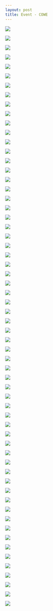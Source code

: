 ```yaml
---
layout: post
title: Event - COWE
---
```


<a href='https://photos.google.com/share/AF1QipO_SoJu_Ji2dHh8-RE_67kFqcoToopnWa2W10Fmz1jESFWlAUl1CjFc8TD3YF39Zg?key=amdKMHZ5THdxelZTMTNpeU9qN3h3QW9BZFRHUHdB&source=ctrlq.org'><img src='https://lh3.googleusercontent.com/wP5NumQB9QXhhxj0HOwFbpXZeG-cu1okDuhtRPYSF0fl5tMAZUUZAI5uIk7a7D5fjMCMlXniTEZJxL-h_sLhXVn-Jv4UVhqQlHfDUlLDMo6XQykfFpH3F1elMJvJ0b_9wMFpeA' /></a>

<a href='https://photos.google.com/share/AF1QipNcQy1hS4gCZaMP2qyuqrmhXq0kgS-V7DSwaaH9uy2LmguLmqI3zyCaYTbTsqnWhQ?key=eEJuby1sc0ZfdWpHTmxKTng2TnZQd3hfMDVISS1n&source=ctrlq.org'><img src='https://lh3.googleusercontent.com/6gPCzwNFEXJhJIQ0gnrj5WTMv0E9RCroKBiEaOtcNrsJhKSj8WAy8oZUQY2LO006oqSWU_EbsKesnO3ho2Ly19Dc_ydO0v35i1iBivcR4DoxG--B5qTpVa54dn5wHssTnUOY4w' /></a>

<a href='https://photos.google.com/share/AF1QipMKbQKRQ35z3qiFo4fckVr-7sKftM0ZFwfsfrKMUKZyk17VoUDQ3C-JVc-K--f_Fw?key=VG8yUm5tN2lMTXZJUE5VTU1qWFRPV21hbzU0QUtn&source=ctrlq.org'><img src='https://lh3.googleusercontent.com/gLBbQLHTijv_0Oa0cuzb5sYxReF0S1ow119QE3KoxQA2pctfosqcRfqpH_I0DS6Gm-1P1azAYoFxXChy8OBkHFEsfY91M5khrZaA_2Qs-KxaPzBhfQ-3aP70MD-Wlo-DvmPLqA' /></a>

<a href='https://photos.google.com/share/AF1QipMwmvsIN14PaNwrPExVk_8V32mEyO0I3sizAHYRMtN1me3QicNbjMWVL3QRr7jQMQ?key=OHBwUnNHMVlfMWFWMHRHYk1PYk9mR3VhbU9Dczh3&source=ctrlq.org'><img src='https://lh3.googleusercontent.com/Yk5JJ5vbMf0K5JxQAgvJ0d3TRslx969fYal6y_UPECEWRvDVSkV78K6Gw7qty2Xy-GY1iZOEDvgnqP0mf0iZ4htdm-DCy289YJaG2HcHh9tXhRgk4-fMEruR8KsdCLcs5AdNkg' /></a>

<a href='https://photos.google.com/share/AF1QipOoeA5ed8QsbOMnbxYilwKVCGv2hjoI8zZ_YTMhWfeKMmCn9CcExJrLRQCEGcqWpw?key=OHpvZU50WE9adE14bU5OajN5Sk8yeDduZE0xNFVn&source=ctrlq.org'><img src='https://lh3.googleusercontent.com/7koB3Y4VHn0y54kKWCTT777LqdyLTYj9QH0RLx7xauNvl4nZmuXpAOGmzLUHKHBP1RA73HeRk-gmgZFZZRUvyUyKBuSC0LQMzqCLsVS407znK5pl3vG3ZxSaJioZ3fr3g5rvrw' /></a>

<a href='https://photos.google.com/share/AF1QipNuUcPbHgutXkW07XVLI9cvmXB1h-hiYQwJ4KslB2zkmptKrQ2qUpaBf-XVL3D92Q?key=RzUwUzhlWUlwYldDLTktSEZ1NllhLVpvbEtZWFB3&source=ctrlq.org'><img src='https://lh3.googleusercontent.com/RAS_Vq8kAu0EGLrVqIwZ_8NaVj9GvUCrNvK_tXp_ur-SEc0aWpcaGdXgmQCY_PNOFp8DZxunjqnlE0_eAYu4oHxXr1gNGN91tcKJRHFkU0A4p5XFG5NUxvaQQEJRLDeGu6pCGg' /></a>

<a href='https://photos.google.com/share/AF1QipOkmP9ejY6Ike-QUB_VJ94rmLGnevyDzhOihOVJrLMve-BTrMAq_jxhWl8ZeNTquA?key=UUh1NTdWYXczbE5OcllidGFJVDEwQlo4Z0RUem1B&source=ctrlq.org'><img src='https://lh3.googleusercontent.com/QEdFZqinQY8U-ewrWPiOAYpdTFyLjRQfQQhXDbTI77-OWef8cFzkYZ471KmNvRBg9zp_3kbe2pxMRfxfTY2eRW5e3meSyvVZpNQkWuTqxkgEXvce_I9aMNOyItHrKfsYvI1GVQ' /></a>

<a href='https://photos.google.com/share/AF1QipPZycoB5UTWlMiLdSQRXFR7-Wo4yAsJA-Aj_f3VeLS_tM3v0eANjUNOJeXspoh_tA?key=YUFMRWRmamhHa0xFenBMWVRfY1prTlRGdkQ2ZzhR&source=ctrlq.org'><img src='https://lh3.googleusercontent.com/gF8QOgIg3bPys72vdxwDxR0Ckwo3TkvlBFR52uDMlUAxyIibHfHHDvVHwQPPnoX84657ebg2HTs_7bofPzbgHKbdGoxNsiiCtcdXkJ-OcTO3oriWNfNWWX9_JdU--ss3b44zwQ' /></a>

<a href='https://photos.google.com/share/AF1QipNVZcFRQbYu-nzhHqqemdd45ccvDyeBpZekKJQLW9GNbEB97L7Lh7SipOyqc7scLQ?key=dldFRER0b0RrRGw3M0toMVJja2tTTXFhNnR5cmlB&source=ctrlq.org'><img src='https://lh3.googleusercontent.com/dH_LmySbYLt8Qg_QkWozDNVUPw3aCKjimU2rD_N9HYxQ8iIT91l4rAueJ4fAx1B_ZgVyfyYa6RME08jo2NMIfWDHqTpbFEC4wO5FcGoAXJo0H7tHXY801N3ID1ru-3CyXRXU_w' /></a>

<a href='https://photos.google.com/share/AF1QipOgyA_jVA6I0QFbExmR6AES9Oke5n-eZYOmkO2OqvDNcuZlSirLuUNAN_eS-0JMTA?key=MGd2V0xXelY0T3llWWl4RVQwYktqblQ4cDVULXZR&source=ctrlq.org'><img src='https://lh3.googleusercontent.com/7KrmaPyUBRP4HBi5w2auEB5WJsPYfwyZPu4Wi8wret5KeUX99B5eKDMDGRgLVGJ5DzIj6Hzt_tgnPkMl7iyFz3AxlfgVMupKFH5zdYiXOlFObFoGd6GzTc6yufiYGE9uy4-jaw' /></a>

<a href='https://photos.google.com/share/AF1QipNyyVFw8ezE9hw5JRBYkSpnih31Li3EZyNR1DdMtVMUww3Da-ISKgufTyvP3e5KWg?key=NjhZMkpITlRWaTkzLW53OWRWQjluRHUxSEFRandB&source=ctrlq.org'><img src='https://lh3.googleusercontent.com/UsZyCi0ZN5BCcoSVBUN72pDvVf7Eiai9CsPDLDiRg23-w9goCkAoUVeg56bs5HejNkiWMZC4UMNgT1vVZKXkRwUl4jZACXqKXYQ0nOD_rVaWPCZ_RR1meGoynawtLbJ6MpXjQg' /></a>

<a href='https://photos.google.com/share/AF1QipN4sJKBVhgHiCDzHYC_MEu0apSYrrlvgHo0xMOeIJSMOY0xKYqp_K6WICDMd8N-_Q?key=NEdSemZ1VU5lMzdqb0JJaWp5MWczT2lVNFpHLWJ3&source=ctrlq.org'><img src='https://lh3.googleusercontent.com/2L2C3ECuCnFww7nJ0db6ykbPsqzpqlXgSQZF_GWVJLRmymr6Sfc1OlKkGWvERj2j5GDpPF7-GvFH3JWsfu_baIo1TpzFyw6sq8MYMFS4STddtZdmY7HgKrv5TvsI33ub7s9NYQ' /></a>

<a href='https://photos.google.com/share/AF1QipM-fc8wm8tjO5eYX4hkLj09rD86ZdmdPU6-sAc8bKunFhUqP1dYGNjqylNrlWDv6w?key=bmRSTWl2Rm41Q1loVm1mNVFPRzlhci1Qa1VfbFlR&source=ctrlq.org'><img src='https://lh3.googleusercontent.com/EShvvkPfvASimh1pGMc8qJNXH6EYzDQyKkzu3EtII3VRTT6OoojpnJBujBFFWnGW0HShUYMkilTkaHK2dtj0QH7jErbLmWYW4vxAnQ4wDb7Zolc8s0KNNf8MCoQXny1ZPa2sIg' /></a>

<a href='https://photos.google.com/share/AF1QipNsP2xrxk5UyDfs_QC2MXEHRmVsBxwRbsBpewqd4OyMP8KIrbfCpvuQZjY1uloE6Q?key=U3lnT29Ucm8wSkZUT21DV2RzVHFjcXNOQkpyNm1B&source=ctrlq.org'><img src='https://lh3.googleusercontent.com/qnVX2U75d-BdXJe4d3Rn_oDhsHolnJ_iGFBUvbCnOosSIfJZUMLZWwhbpVPzk8oZ5RTRtO-yy6C1hxdsAvCrFcCKvZd2ONhJFuVdAjAJwWf6MxVVkoSq_mL6wmSOPrGdF9_xCw' /></a>

<a href='https://photos.google.com/share/AF1QipPMfa_6VkjmO0Uqms5zQ9VZ_uhvDdlNrgo9wvaUgHrcS15ukEIR65XiU_BXXJ5ZsA?key=UDMwaUhHeDJfUGFUNk5lSlBVZlNhOXItSTVIZF93&source=ctrlq.org'><img src='https://lh3.googleusercontent.com/8ftGFIxZRI1iRq6fk0g733DtEQKIFCzCyxvRxdoLuio9slwHwi5fHth4UDdjjlhOaWBPCDzUoQtMEtDZ60a-kAtfS7Rc8zlWRYcZZYtLiY_Y-v26i6tCuPQYHGXp_Wt7Rrnevg' /></a>

<a href='https://photos.google.com/share/AF1QipNSBQZXaiu5SY7SfGeNPUVNxC9SnxkRLaphQu1m3PEaVkNl2Wtbv__ejuXm1T3i7w?key=SndLZ0ZXeTFLTE9UZ25Bc2hGX3l0MzB3U0FhYTNn&source=ctrlq.org'><img src='https://lh3.googleusercontent.com/BFtl-YObNd3bIF-wkzorduL6Gq3fG8tUNlwuFeZtY9TMExtNdq2FkoJDJ2Y0KGmAERZPIhf2L39j-ncl-fB08kkJfz6YKaLUc4n4i9EfbuYthFCAZlvcSQqClL0--En2SOULmQ' /></a>

<a href='https://photos.google.com/share/AF1QipOPRk5WxouA66vsYGIJqEXqTDGn3add_xcR8kjodCg9870UsR3FCgoJEiKk5N8eiw?key=d1M5ZXRNd1JHdl9nNTkwR1V3NkJNTFBtc3ZCQVp3&source=ctrlq.org'><img src='https://lh3.googleusercontent.com/YxankCbm9G1vsWdclHOD1__1chta-Z8Wq2jzMb35l0OnCvaXz_lXMpyG8DU6gOodiLGGuBB_y45tw5sN13AFPUrB3GdZBPNuH8xGnOXGapuTqklgosFnnjqosMaNhWyXog7p-A' /></a>

<a href='https://photos.google.com/share/AF1QipMp9tAo3SjcAjMq8EKPeOVGFTFanaqmSosLs1WH8k_UHNOnoZFScV0GT1ndyh1tTw?key=TE1rNE8wTmswa1YtQ0xESXhkNmJBLUZkTDJTNXVB&source=ctrlq.org'><img src='https://lh3.googleusercontent.com/lZsPbW1UinYMVUO3MwFM3ixeKeYAwQ5U2bcXTBNUbjgjPRYJoMFriVkrXLUf-r2zmnEZRUIRBO1AtVdZXfMJvpF01rRUqxUpieU4EakwkQj0qjHi613GgRErSD_QfovlZrxfFQ' /></a>

<a href='https://photos.google.com/share/AF1QipOQplvBzlRa8Z3jgZxvRBDkx3qUWHucGrxqxEKySQcGog3igUfvHuSCkLc_F3K0Rg?key=Q1htVWwxX3hwTE9SXy10eWNrcjNyQTlnRWlteGpR&source=ctrlq.org'><img src='https://lh3.googleusercontent.com/hkrH5n-3MsOvKjbnWSAoLQvOtCwnqGNOYyaMX5RoOPvDZj_lO918aSVhrNZwoWf6y8BZnYNX14k0utvxKPzp_0vyYo1SfYpTbznORTEDIDewCpxh3wzIpuCCCqBYu_2Lf1VPHQ' /></a>

<a href='https://photos.google.com/share/AF1QipMChFMCxuij-l6e7lr7urUOr4NncxzxufrZRJA0M6gEP00zdc00XWnZR3ZnMQzcBA?key=aU5DVW1JYm0wQTB3NTFyaHczSks5N1ZYQVFQa0FB&source=ctrlq.org'><img src='https://lh3.googleusercontent.com/LsSwvhi2LCko7LnYItZ0ubw9hb-_tb9zbG5C0UYZJ5S5gcppKzTGsCBdYZKhL2FD7mu8Vdy4a4mn557r40amXFNP9YwwppsXo5ugjEE1Fn6EgN0EIwg2iBYnZPBmY4GkCzZhdQ' /></a>

<a href='https://photos.google.com/share/AF1QipO6IWMCkBDZFUA_dQME9C6f1XilrzthYZz-ii9BsG-NeZkyuXLEC2iPU-g_Aj_ihg?key=VDFKX3VsNFdOZ3ZZZGFhMi1Gd2NzRk83SnlFTGpB&source=ctrlq.org'><img src='https://lh3.googleusercontent.com/NjHp193YxT7Wq3LOzw24AjP18pYh5ro80pA0xe_5pbchE6yq4Kn4Q2Av5S4VPhtQ3QfiYUhCnf_6HcDkT6CRJYk3KLXcGveSKZt_Gg-f8CYEPJsdP1LIPT1nOhRvz8ldtwSIQg' /></a>

<a href='https://photos.google.com/share/AF1QipOA8hZ8inIyUsGT0wAY9WmIn8vxCbcvPmlPVgIhquvOVfQCs3GjLJe_h0Jh6_ClLw?key=VnlTV2JLbTJZbXc2M0hsZTZSSWdZYlhFal9Fb0Nn&source=ctrlq.org'><img src='https://lh3.googleusercontent.com/YzsxVMmDvmiIT7Sq0GHCEz4SjHzGmF9Y3-QsoAgUNd57J8uYc1VEeau9q5nVsb8hCHMDWUBzBl9HXLf514ygF0leLNTBdvA2oUBuxav4YPQjanN0eudK6pC3iri276FPOwbqwQ' /></a>

<a href='https://photos.google.com/share/AF1QipPRKO1eaz9dQt2xpOk2knER1kuO_cOAzr6jBU4glkrfF300Q5opzOHS5aZiWOtXyg?key=NXR3UWFFU2RkVW5BOURzOERGYkUxa2RGU3N5OUJB&source=ctrlq.org'><img src='https://lh3.googleusercontent.com/4Oj8c-nWLgZM4r4HVaVDIgezoqQ8hJiDQCqNCiFCP5t_zvMN4q1cp9PrSeikKymkYGP4YkVhhYxwF6NhcP2FKO2vhds1H52BZ1tm1bibjdCVU5cN_15AF5gz43PcUsWHf88Hcg' /></a>

<a href='https://photos.google.com/share/AF1QipPnqqZfOgvAM8N6iN8pxq-35wLxwG-H-nLXyIH__C0Dh_xsIuKIKjAR94NHkkOvBw?key=d0tCSUhmLWI1R2hpZ2pmWGhfdmpXTm5MVGJCU1R3&source=ctrlq.org'><img src='https://lh3.googleusercontent.com/4eqTvrHxa-87rAuangLVfvkG6x1BE3n1TdrLRTafa4rS02OVFFDY8plFkQK-vohoThSE39-BMAvle3mzvQENwysEezzvXzP0i5SoK23PLTrlF2LGA_W60EulslNvD5QOFrdXZQ' /></a>

<a href='https://photos.google.com/share/AF1QipNQ66kzaUvwrfexJ18FRxHq-OF8o4ZwVgiA2AlOhM_JZHWBGXUr1QdjbbVXSUoplA?key=dWJiUkxYQmlUNzVSWmVZQ0hHZWNidzVDUkR4SXZn&source=ctrlq.org'><img src='https://lh3.googleusercontent.com/JWu5l5AW50WWcx_SId7pC29q6uUs05EzqFk3MEn0GfgqvAUoj-9d6GwQ1Xk4v-fFkm34oaFSXuxwjoWUpDnfQxJuBPBEZ1Xbzs5tnO0HPe57ESHv1uGJwwyO6GlOiiY320s5Ig' /></a>

<a href='https://photos.google.com/share/AF1QipPAUK3MEe6e9Vgsu2NPvW-EkyZ1Y3Tb_7atk-_1OlWslkEQnGc7HvNemlTb4KZeiQ?key=MDEzbldEcVQtU09EN0ZLYV9Wemg2aTZub296SXl3&source=ctrlq.org'><img src='https://lh3.googleusercontent.com/VD4w3jNLX45WzpmQh0foTlY1KB6P0OGNdOCZPW20_ZJMiESc05DVYlrkwrURuK4kEF8G2KwT6l0vQtFCIMb5Tsg_yziqUDTAc9pPDTXToZUTZDJU9AYwlK0GvQwn2DLopkMGoQ' /></a>

<a href='https://photos.google.com/share/AF1QipPBGZYpWkaocKdXcy0tlZ35v7dz80ZYgXqPCIzA_iJj4iKpJefyab9wrfk4n2q1IQ?key=a2Ywa1h3TjVwRkktTDQwOFgxR2R5OXNBMkF5MG1R&source=ctrlq.org'><img src='https://lh3.googleusercontent.com/vcvcy49fj1SdpLyO7UdwkVtcaGtXBoF14DoSTrQOdzDtmTQ7uSnbt1MspUqXPyiUuoEaJKGZ81c0JKFbpIUX5zSgSjBfHdp2qT7wMi3nNVYva8TACw_n0-h3hrEIKzZyxbSdcA' /></a>

<a href='https://photos.google.com/share/AF1QipOTGRLlWGxiSAqaaHCM8tWPb7ukR_T0sQ_ruVUJ3CnOsEu5zcjDbxaNARhIVbKaMQ?key=YU1DX2poYmNzdVZET3NndjRKaTdNYVRtRVMyLXZB&source=ctrlq.org'><img src='https://lh3.googleusercontent.com/MBK3fr6_0PevdrCY9xoh2Jq3OXqH3GnQl8RShZWANhGB6kfYQn7twuzdFACf36xGRlya5fH4T8pC5OyrtK3OyuVyyMdG6JRD_YkeZgMQZ9tLlRvE5uh_a7gAMq2imxd9YsW3Uw' /></a>

<a href='https://photos.google.com/share/AF1QipORsM5DuPuH6aSPadCwL_ZnhOut3P986QBYD28d3cSuVKDxPodCeDfdtKopYe2HhQ?key=UC1pc3E1OTZfM21rSXV6X3JEcENDTnJWUmZueDln&source=ctrlq.org'><img src='https://lh3.googleusercontent.com/pJBRLWJtnPKhr1bv4vVCeLCVPHEsH3jHe9mX1wLHJmpXmokRV65cZkJTVXTisYEjIu88UeUPthfkMXaVPVGQhgZdPnsMymEIEhGlWJuWRcJBqFOMK8Jx9fpljD1aX8Q7x3d-ZQ' /></a>

<a href='https://photos.google.com/share/AF1QipO2OBDTKzJHpHuA3zLOi3luS_6rJk_AnXioB-wqGMKbny5xmCgRT5WZhbJetYyn9g?key=QXNlRHRtM2pJc2hLdTdzTEhJTExTUUM5RVRkNlln&source=ctrlq.org'><img src='https://lh3.googleusercontent.com/pZCahp29dTUbr3At8Q5796NK4JxnzzZryVPh_H3zQm9-Y0l4kdcUX3y18keeIjEMwYNSRLrucFhd8bEmbNg7c5VYr9dSywBsPUqz9mBk8lJ84-XJVrxvmqksbfmY_caWeDUpbw' /></a>

<a href='https://photos.google.com/share/AF1QipM0p6vGPh_drWSyQzmYL_nSuf_tlFYrz_QVzNkUwMnQiilnjnu3pD_K_kL0qVpoaQ?key=NmtiMHdvQzNyRVl3eWF6R2REVW0wMW0xZ3U3UXp3&source=ctrlq.org'><img src='https://lh3.googleusercontent.com/6eQjGJtiq8p2rz8x8zMxR5W1_OdTtEO5VQJZuwPfiI6jYRzRmL_t3kwVN9CaM-8YTXGSx_xEdbwuu96h6azRrJDls4zZ9G0wVWsKJ2XM18nza7orgVxhoFoR-ZSSR5ZIVIubgA' /></a>

<a href='https://photos.google.com/share/AF1QipNpEq5EchQuAz1Wa2e7OX6m5q5PQam1WcboeDH6DADP7ab19nMBt24RdCTqgGn7yg?key=M2x0WmlQRkstUkk1Q0NPZEFadlpfWlktSzh4dTVB&source=ctrlq.org'><img src='https://lh3.googleusercontent.com/khHJ5dlntbJsFgFcfzH6PvVN-VQJAV1m_ey3aaR-QvUQOn_gr-XYIG_BmMKknQgw7Phoa-Ay6H_8jU3wXuvUXGGlyaT_mKKZCoYlb0qn5F3VBuxnED86PwfBz9qkICHK7zvGVg' /></a>

<a href='https://photos.google.com/share/AF1QipPr2gX3tXmPV88KWaE9wUHl6qlOyFU3Fw3xk6U4neOw9RufQXFiNRXC9fazwQ179w?key=U2JqcWZDWDhwb1E1amJyR29HamZrY3g0RlZXakRn&source=ctrlq.org'><img src='https://lh3.googleusercontent.com/qjJmb48ppRWqBgjtKepiz2_EJDU_XCse1qJ-QCJWosNwe2hHJFHnot9q_8l2jFGnGJtbXdb3qrwhtOPTiXcwMMoaaG9oXlT5h7kkpbrK0dpzGaH4Q2EfPHr3MaZY4MxJw1iFWw' /></a>

<a href='https://photos.google.com/share/AF1QipP72RPJ0zUsONzLmWO11cyOMcCvDCKdjEaI9qChidfS_fmxDx9DMOYJ2h-x7Gydbg?key=S0ZKNTRlQVhvNEFGYXN4LUpPUlVMWnJDZEVYaWtn&source=ctrlq.org'><img src='https://lh3.googleusercontent.com/xtulYAXfiTUr3V-qEgpADDBdMC2rfQIbInXMdVhsnu2YbNJ73zQEGSt5NIDIJhlldtOzkfGu-KswiZ5DmBJQPkGwF7sCIYe9sgw-0vtebH4XCL2X-WW1Mt_mYJlpcDjM8njaWA' /></a>

<a href='https://photos.google.com/share/AF1QipP5dFO-131zw-BXRRf0cRVMC5-hah9Wm-E0KmycL72S7vK5ZWbq7VduvjGZVjBAHQ?key=VU5qcW9GYUpIeVBfelowUGxtdGFGUDJobVgtM3B3&source=ctrlq.org'><img src='https://lh3.googleusercontent.com/3o65LLidSMc5HOMFpzRRsUWrYbtMGl4DJMbwUIZLnEp26o19D-uX2JMxlqL4DRNusjo6kSh6ILI7oZ-TuiLCzB9xmhJidxtqn8qq8nP_PPcyIxr6eKLle8y9z43vpBNwBOx7yw' /></a>

<a href='https://photos.google.com/share/AF1QipMEzb-58pi0hUICf5kUOL5fA-ztb8yaxC1lGkx9OQKfSyy3ZKcqtaI49FrApL7qyA?key=RXdlQWh3a2gwdXJ3amxHeXNGUlhUQ2diV2RiLWdn&source=ctrlq.org'><img src='https://lh3.googleusercontent.com/xg6eIzVU09h00Wb2kvvgZ4kixj-6v-fpgF4Ku0evW3rWYfrVTcMeAdOosKDeC78PdbLQflDHI0emMdh2s6AWLDtbZjr5wa11X16jdt8zeYShbOIgXs0cCdNmFfiIhJ_V0dLYNA' /></a>

<a href='https://photos.google.com/share/AF1QipPqSMqgFIQgPNnpAEC_4qGUGemCJFrt7PjJfZj-egtbtWU1Zp5jhnQRUtnURjy0uw?key=ZnVJV3ZRY3FGT0V2SmZvM3NmenVwb21nR1hiOE93&source=ctrlq.org'><img src='https://lh3.googleusercontent.com/ajKm1zE40XqvutJfg3_lTbM12AaBsSVVVyRXRt0bF3Eyypcq0JqGsg6H8gP40Yu8_MRSZw_WNjYMPPNszB3YXgf2SY2wkwb1QDjrPR_iY_4neCKNnGCCtBb6nuFWrUqNZki3vw' /></a>

<a href='https://photos.google.com/share/AF1QipNLD6S5OyXUe8CXXxZa4m6CnwUgU9Uel8crkKygx6tQ7zYNcJunpXfE435qZOGEZA?key=RTNkakc0VWxLbW0wMU9jNEF3SEZ3YmUzM0VTVFBn&source=ctrlq.org'><img src='https://lh3.googleusercontent.com/G9XWU7Z8FnuSGh8YPvKn0WHfKJoL07MTNNBxvrZfGHQwpS96W3_k0-pJF_0ThEShRIlQ49NDNEhMJ7jNo2d2owHYPzmQuIKSnDHRVjJ9kbFg8zuOfcGKhNUaB021cAaczcrKug' /></a>

<a href='https://photos.google.com/share/AF1QipMOF0i4FT7mwR60pnzoEPQCkosdJAfydvh6HXHxjEHAMNUNS7m6I9XmdNffQYzEUQ?key=UUxzZUstSHZRMmgzNjk0SGt1and1WTIyeFViTER3&source=ctrlq.org'><img src='https://lh3.googleusercontent.com/n4vmqgqjWX2H61uklQKT4-Z1lQqmDW_GvKuSM3wsZoJHUqcY5dTdHGHkDtMpI3quea88TMGSBQdBX8SmXbFJlEA8j8NuOP0TCo0mV8vES6by6P-m5hfVc2rchhZTfTvR0Xv_fw' /></a>

<a href='https://photos.google.com/share/AF1QipOgqddDKIK7RwsONomMv3Ufw032Isuq0LePumTWZQTPsP4Ammx2IGMnktt-_gbUKg?key=Wi04azQzQ3ZFRFV4dER3azdWYjZXMWpTazhLYnF3&source=ctrlq.org'><img src='https://lh3.googleusercontent.com/m-LDtXXz3nXChoZYSSmPDMoHNImTnambef4v9w0hcLyWgzGgCxPu76ntKsTWT-NfVLQDgBbALGcKNcB_bcx2KEwuzgPYzITG8D3wmlcKsBfOzFHFMRizAqRCg6cGoRGn82vtaw' /></a>

<a href='https://photos.google.com/share/AF1QipPg4k2Fgmt1zlYtWl97PYyG02IVRCtpN1lheLMaZIvb77pt9LWgz2U8ERMuPnK42w?key=U1RIZFI3MlpKY01Xc1JBR1dmMGV0U0hSSW5zel93&source=ctrlq.org'><img src='https://lh3.googleusercontent.com/yjWxyH2BWKBxigD1KNlFlJF6J4T53Fy8QtjONTUKahjRLX84xjGqu8Iz5a8EhYueMoO_-kpFjIbDBm85Ojg90fqThaB8bsN-bnoxNk6aaxQ2jtNmpTrdeh-9hONa4VUprnIA0A' /></a>

<a href='https://photos.google.com/share/AF1QipO_IYu6NV562jRoTeuUZHELukEvlKoSoBm0J-jR2griwtZvsIhlKjQkG_6KFG7K2Q?key=Rl9uUVRkWDg0RDlLNVJJX0tiX25fUXZ2TXhtODJR&source=ctrlq.org'><img src='https://lh3.googleusercontent.com/Yt5ZNRPTlkADgV-W0XBMDWWLIPo0PfPDC9Zui1HGMaMkjqw1cB9SojfWDdk0C0MiXAg3D_xanMzjZBtW6MMGUzgnlgE58suseaGHvDv37hXQ7-l_urC1u2dCkmVJtV4TPZnzkQ' /></a>

<a href='https://photos.google.com/share/AF1QipNRIM1giTyFHwLwX1zSlHT1BQoikYYJ_qeBrZlPLU8viXOpnkcOy7NidpWUKZ_qKQ?key=bjBWb1JTMWEzRU0xWjJkemh4YkhGMFlQbTlmeHNn&source=ctrlq.org'><img src='https://lh3.googleusercontent.com/ln8clBA8LnyJRjR_NPvVBQe0v-M4FPXfmuHQOowybSZKbVCYDEXItJcxrIIIuOmRFQHA4htmP5h58fgnmDvUSFGyWc9DJ_GQjWWF9CoXQjkNwFEJciS6SNn_071NXjnCSCiDdg' /></a>

<a href='https://photos.google.com/share/AF1QipNSP6XynC7c-TD4ec73X8jtzced-csm8REG0qqNxLQnZOQPDI51Eff7h9djIfP2xA?key=Rk5hd3UxSENKdzNGc1JYN3NSM3BSTW80OFlrc0RR&source=ctrlq.org'><img src='https://lh3.googleusercontent.com/sODhwVEyHB1n1IBkuG2Vqy6uKYbViGhONaJUhOf0Ng_5xjaVDJDCIC34cVt3507cdQXjQFID1dakGELLIjF-gFDWuqsEFY7SYluWRFePmG6m8pAQNpjyKM_fMJ6RZnjVqxMfAw' /></a>

<a href='https://photos.google.com/share/AF1QipP8SJY5z1vQiVd89h2TVY3H7cNRv9cElFQmaTYmKKEbknNVwUlH8z3YBS-S-6ip0A?key=aHJRb2hjQ21Tb2RBbXhBM0czcHJ1OGdqVjBaYll3&source=ctrlq.org'><img src='https://lh3.googleusercontent.com/dHx1Tjlo2qPth1rLBFLrYg-G2_JRb_4zAvwhxrMpVeyE6NE25DMHHdit8iMMIhyRNGTg1hQ1sgqXI_e1_D0aqL-JcklHVDpTz20RSIA3wxI-2y995Ln8HWrTX87D3KDkIIpPwQ' /></a>

<a href='https://photos.google.com/share/AF1QipNgsLP7p6OZN8sP99GnAo552OvJcFfpdBlMQ9rIMUIWqFEq8c98UkltJrOl-O7IJw?key=X2N3aDZnYWpWWDg3MjA5X0NlYW5HX3Z3TW1JWlNn&source=ctrlq.org'><img src='https://lh3.googleusercontent.com/lDXj9SAuv_UXj_e_oDT6Q6Vg8HI0e4Gc9eFKPSQ5qDI8hdLs49hblYWh_h5-0TlFbQmCHKfepr0wGki2sJEen6vEvNiMd5ON1TPtOz_V1wwilO-u74hKTDJXJKL9s6x2ZoZPkA' /></a>

<a href='https://photos.google.com/share/AF1QipPyex-vWnC2NK3I8vgBE7q9NGbG7gaWmacke1mQRf5IShXetpTlzMrSUGRawQj2tQ?key=RklBWFliSVBVTVVNMUxRcXYzUEVXc1ZrdFFQSmlB&source=ctrlq.org'><img src='https://lh3.googleusercontent.com/zTtLcSa5WJclIC6POmhCpJmItt1WuwltgVCOISlxkgayyIKbR6u1dIkFTXgc7kaISzeyAD1HcdycbNn440D-cj4VgAA3MzkU2ExZAJLxFtB8OSIvMJB1BSJXfIm4sDPCf1rNcQ' /></a>

<a href='https://photos.google.com/share/AF1QipNvoXfNkkkEkUUwwiMmVydAZniDTl_mK7uBVpQj7Od1lRGFxX_qL2Hdir5BesQLag?key=TGl5UlFTeFlBTmVIcnhUZmQzVlRSZjdxSTA0Zkl3&source=ctrlq.org'><img src='https://lh3.googleusercontent.com/W1aba_-kCkbbKuK507RPkaHRyzTZD9IJmOWW0jYDZ4hBvfe3Yd_AYm8CkYpPbWq78GltaR8rkMHifgo4SacwbjRWQTGSwo6TjxMsun8A38Vi21haHeDjdjW9ZgjSW_HT4H15VA' /></a>

<a href='https://photos.google.com/share/AF1QipM-twhs4UyVa-68Jtt1TgWvZ7E17ZRuBrGqweY2mz-JLR0FbGBR-G8CWPaPnGh-3w?key=di1WajFhbUpTTzZWMGlYeVJHeWp4V1JocjlVZlJn&source=ctrlq.org'><img src='https://lh3.googleusercontent.com/-JwEfwlEh543YQqY-6SKVV7hFstTJDl4gjVOtYhNdqlrWNL5UwIGMxbsSm3qORT2a6R-u0Fg69h5hc0OuzWC6RHub-NkI-X-EQF5qYpldTZo2boglkWGre1E4eEyB4CCO4Ykuw' /></a>

<a href='https://photos.google.com/share/AF1QipO3fBGjOEGh5Iv6Qtlcze1s4iCz4y4Jm6bh8rtdAssgMwY9WnCLblJbOjOtJUiliw?key=RjBZcVRtaHRoQWNGX2c3X1gxZU9NOHBJUnFkeExn&source=ctrlq.org'><img src='https://lh3.googleusercontent.com/70LD0cJp3_Bsn8FkJkxfaUFrcAA__wgEoWED16gdKz0EemLxprOX3xbtZsWykXLQK1rvKPk4W2MGhN_Du_sQMvWJ3fIRcRO_18sFom-umNE86Fhmbeo-9EV78MXhnmKO8NWLiw' /></a>

<a href='https://photos.google.com/share/AF1QipNrO-KWvSI3OfiNiHA8Qn5-0EHcvavKYMNxwDiFTqboWrVitq0ML970B5qapqucOg?key=bHRIakstd2YwRm5hRExpWTNjcHFadXVFY2YwWW1n&source=ctrlq.org'><img src='https://lh3.googleusercontent.com/ZcqsAldTXhdSBrpQvWU-3uNZegxBFOkcnZD3tCFgWRNbmhoLYTizUf1ogypjmUvzSrygr67tloYTyZeaCfE7IO1HKikEhNnYMBQK7ER730ntEaPkRgoOyTv6FcjSfWLq67MKoA' /></a>

<a href='https://photos.google.com/share/AF1QipOcvAhNFHBt7-_PqPE5LjVhwSCqrp9fuqinRrH0GXcj5q6GxduPOeWUH_C1ngrMcQ?key=N05vcVZBd2FSUEg5SERfRU1vTDJkN01vLUVETDZB&source=ctrlq.org'><img src='https://lh3.googleusercontent.com/arMV-QrE02eSMaRvGAcNDKAsPzG0naTXRLo0x7DSNW-f9ro8_k_BBPklUWm7SHxnziNr7imUM5r1DRn3XHv0Qja5J56aKoq2PaxDdceDLqFaGQ_lDbSi76h3hCAgX_t2zIP2Tg' /></a>

<a href='https://photos.google.com/share/AF1QipP8UmotaolZxUKh7n6oLDY59XqLaM187UouOCgpXXmfLolrqqrxM2Hswf4fKWJITg?key=N201X09hRFNOMGFxYjZJNF9HLTNlaFdLVXEyaFRn&source=ctrlq.org'><img src='https://lh3.googleusercontent.com/t8exV_gSnCf8uLwJMkvJ6-6SexY7F1pZTlvVSPUlde_K1phNfNEtQhwB4GOAUxfgc-YKB6VamcUKdARl13yHi5-1BDh7ABx9eSm4Nt5dzFpL81mOjkgYgN87qwMTGVDYv8w3MQ' /></a>

<a href='https://photos.google.com/share/AF1QipPDEcbTU_bFAq1Sh9vsHOP3eBClKxutXSY_TZ1tY0mKtUjpxvQ6wC2IV9Rd6VlaNQ?key=TjE2Z3h4bjZEMnlpTmJJYk84MTlJOEhOTzFOU0ZB&source=ctrlq.org'><img src='https://lh3.googleusercontent.com/tAlhCWUdLgEjI9CO1kfA-KPHgvIqSMYa_TUsegEocUoRmbS_TysQQhZ3gUt1yZM2DRvNB3SXE0VZkoJxdySqDbQ2VQXWFnZSQpyWwRYY3oaS8Sp3qio-1JLNbm9yS21CbTKk6A' /></a>

<a href='https://photos.google.com/share/AF1QipMxfuzcoPk8ZH7n5s-UlCKe4Ur6sKfDEHo59zyLlubJpYb1TJH1NOpgp4E-aRgBGA?key=R2xWcHhocUdrejZWV1RrRGg3V3V0TEg0MHV2cm5n&source=ctrlq.org'><img src='https://lh3.googleusercontent.com/8qeQUnxczhnu7ErT5F_Gq1DI1VRy1SMFSiF9_9wgGeoxKj2FirPmW07z84SE3nHjNGM5dmGS2dbjATf39VK8ILiZQQv3TKQZ-xcR98Sxn7CvIwCC2pI0qLcHc5WBjO3OVAeOyg' /></a>

<a href='https://photos.google.com/share/AF1QipNXxoMT6edbwU_dYyRPA3IokNw0x4XkoICrs02JKvAO70DVcw6cM8X77DcUYt1xSA?key=QUIzT0lvUlZNb1QtVFVIY1ZIa281QUlpNHY3SWdR&source=ctrlq.org'><img src='https://lh3.googleusercontent.com/fLEZvbHCOz-ysXPfwINXPuUXz73BGHAmJ00XHpRyRS4wFx2BQkB0selwWc5rb5uK9niAHU-N4lQ8AMecIYLjugRJ26fZXMXUEIOqKZJxyDSWveOfHHCnNDz1dJVKjpXhg6LamA' /></a>

<a href='https://photos.google.com/share/AF1QipOPyJz5_gbFeGvNhjq4tlid_UIjiAoibIOayy0JJxfFls-K5J8QFkEC5SIv3KoQpQ?key=b2ZQZnJEaUtsSENVMGRuREt1UkdfSERYbkxyWHJR&source=ctrlq.org'><img src='https://lh3.googleusercontent.com/dliiBeT_cPnyGM5EyPjYdFX4gYl1AnovPsBLUjCLszpzi8r_Kj9uGhUf-okzdx7iRYrFEMfmQwsmRthAdX_WRkWQ_oLBq3piYtapf6-NWZ7iyc1evRhbOPtFG6NTvzwLkS7z_A' /></a>

<a href='https://photos.google.com/share/AF1QipNyWICjr3bF8OZ_JddjF0A1d8bw6poelIGfO4OgHvIejHgTyzIapTpH8oYn_sBu9w?key=N1JrTUdLT1A5MERwUGFzSEkzX0Y1aFMxTF9FWWlR&source=ctrlq.org'><img src='https://lh3.googleusercontent.com/nAF4qQHvA73gnlXYtzcKyrdjMQffS3jruSyq0UxZKjLrgXDNGruR8L1WxI2PQ-l8xfIW7rjHfEUJYLusVrHMC8gD-UdQQCnJC6qWoDYHTp6ZKMFkRfRQeAeZgTX9xDRVAZPQrw' /></a>

<a href='https://photos.google.com/share/AF1QipN2nrb4rR50g7OHK52OL9Co1pkx2h4sTZ5P65yQfcaCT2nQFs1N60P8f-j-TvldZw?key=TTlnS2hTZU1WTzBJNGwtNEd2WFJxT0RCMlVKLVJR&source=ctrlq.org'><img src='https://lh3.googleusercontent.com/ZO74uccJHcdCcfw1HLoWbjzwTEFiZhezRk3iTybPJCtFQa5Pf9YrJL4PoiKvPXOEeNhjVn3i8YdmJ9GKukTXVy9fbTw_YpMSkAcyczyIYJkgj5UQjYygCt1JqrF4CxRlokz-Qg' /></a>

<a href='https://photos.google.com/share/AF1QipPvYgFrM2hON-9Tj5i8RTDvbhqbDROdp3hvfBFyf6h-BCidvBQgwt29AFbEeYxtKg?key=WjljSTdZb3VKQUtVSDlkQnBZVG5DU0Y2UXFjcG1n&source=ctrlq.org'><img src='https://lh3.googleusercontent.com/PDN39r1rh6t8wb25Ntpb8mBurYJl2wbRqsKBqCjlfb3zNe7X-rsCLBluThPYqpj3FgbHlUxTJ7zmC5tV1llmWwrqDA0WrJO2uBXW77njf5lT92EjiaDIQEdB8ptKh3c2Yd4mzA' /></a>

<a href='https://photos.google.com/share/AF1QipMqfVx3eVI_2XfHc2Uj7linCxX6dxQoO4NREraw25qzPslF20AYzUuEA4E_LR_50Q?key=Q09sb3kzYTBHU1VweEZXNWtnYXZrUHZlUUVqUldn&source=ctrlq.org'><img src='https://lh3.googleusercontent.com/ORfd7STWf6OcNThFM5HJphwTZCqhch1pBZNN8Uv7znBEAfgO89kTCFLSqJsqzQg_ViFOa1BJdU9YpFP9OouyK4VqsRm_QMH5bqrNhRUvQ1c9lXLMBzq-pwK4_mqZD8sDbKcWnA' /></a>

<a href='https://photos.google.com/share/AF1QipO1gp0hi0zooJSSf7DTkzJC8WioAFDC91KhYcfM_Hd3yfoksPLuPi_DFbkHeouugA?key=S2lUUGI4MGdnbU5MS3BRclNvYk1kMnUyYnU1QWx3&source=ctrlq.org'><img src='https://lh3.googleusercontent.com/DermeSJiqtEFJBRMwxZEwWp_WZOJ05tqqkbiX8fJWZ4Fs7aIFTnUQWgNRSQwMEXwJQYNprpMwyNe2O2KmLgr3SPoxBpM0a27uziphL6IlbwhDNaDY2smhGjG68ihnmIuK9ooFA' /></a>
